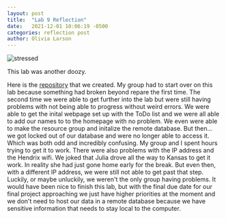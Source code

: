 ```yaml
---
layout: post
title:  "Lab 9 Reflection"
date:   2021-12-01 10:06:19 -0500
categories: reflection post
author: Olivia Larson
---
```

![stressed]({{site.baseurl}}/assets/images/stressed.jpg)

This lab was another doozy.

Here is the [repository][github] that we created.
My group had to start over on this lab because something had broken beyond repare the first time. The second time we were able to get further into the lab but were still having problems with not being able to progress without weird errors. We were able to get the inital webpage set up with the ToDo list and we were all able to add our names to to the homepage with no problem. We even were able to make the resource group and initalize the remote database. But then... we got locked out of our database and were no longer able to access it. Which was both odd and incredibly confusing. My group and I spent hours trying to get it to work. There were also problems with the IP address and the Hendrix wifi. We joked that Julia drove all the way to Kansas to get it work. In reality she had just gone home early for the break. But even then, with a different IP address, we were still not able to get past that step. Luckily, or maybe unluckily, we weren't the only group having problems. It would have been nice to finish this lab, but with the final due date for our final project approaching we just have higher priorities at the moment and we don't need to host our data in a remote database because we have sensitive information that needs to stay local to the computer.

[github]:https://github.com/cathymariza/csci340lab9
